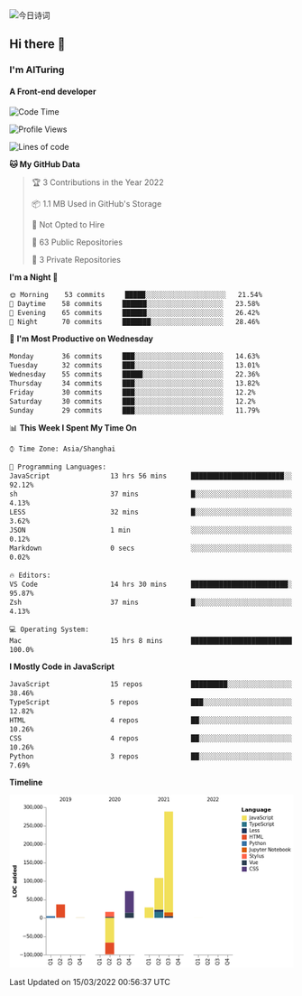 <img alt="今日诗词" src="https://v2.jinrishici.com/one.svg?font-size=30&spacing=2&color=skyblue" style="max-width:100%; display: block; margin: 0 auto;">

## Hi there 👋
### I'm AITuring
#### A Front-end developer

<!-- <img src="./dhx.gif" width="400px"/> -->

<!--START_SECTION:waka-->
![Code Time](http://img.shields.io/badge/Code%20Time-3%2C260%20hrs%202%20mins-blue)

![Profile Views](http://img.shields.io/badge/Profile%20Views-2-blue)

![Lines of code](https://img.shields.io/badge/From%20Hello%20World%20I%27ve%20Written-456%20Thousand%20lines%20of%20code-blue)

**🐱 My GitHub Data** 

> 🏆 3 Contributions in the Year 2022
 > 
> 📦 1.1 MB Used in GitHub's Storage 
 > 
> 🚫 Not Opted to Hire
 > 
> 📜 63 Public Repositories 
 > 
> 🔑 3 Private Repositories  
 > 
**I'm a Night 🦉** 

```text
🌞 Morning    53 commits     █████░░░░░░░░░░░░░░░░░░░░   21.54% 
🌆 Daytime    58 commits     ██████░░░░░░░░░░░░░░░░░░░   23.58% 
🌃 Evening    65 commits     ██████░░░░░░░░░░░░░░░░░░░   26.42% 
🌙 Night      70 commits     ███████░░░░░░░░░░░░░░░░░░   28.46%

```
📅 **I'm Most Productive on Wednesday** 

```text
Monday       36 commits     ███░░░░░░░░░░░░░░░░░░░░░░   14.63% 
Tuesday      32 commits     ███░░░░░░░░░░░░░░░░░░░░░░   13.01% 
Wednesday    55 commits     █████░░░░░░░░░░░░░░░░░░░░   22.36% 
Thursday     34 commits     ███░░░░░░░░░░░░░░░░░░░░░░   13.82% 
Friday       30 commits     ███░░░░░░░░░░░░░░░░░░░░░░   12.2% 
Saturday     30 commits     ███░░░░░░░░░░░░░░░░░░░░░░   12.2% 
Sunday       29 commits     ███░░░░░░░░░░░░░░░░░░░░░░   11.79%

```


📊 **This Week I Spent My Time On** 

```text
⌚︎ Time Zone: Asia/Shanghai

💬 Programming Languages: 
JavaScript               13 hrs 56 mins      ███████████████████████░░   92.12% 
sh                       37 mins             █░░░░░░░░░░░░░░░░░░░░░░░░   4.13% 
LESS                     32 mins             █░░░░░░░░░░░░░░░░░░░░░░░░   3.62% 
JSON                     1 min               ░░░░░░░░░░░░░░░░░░░░░░░░░   0.12% 
Markdown                 0 secs              ░░░░░░░░░░░░░░░░░░░░░░░░░   0.02%

🔥 Editors: 
VS Code                  14 hrs 30 mins      ████████████████████████░   95.87% 
Zsh                      37 mins             █░░░░░░░░░░░░░░░░░░░░░░░░   4.13%

💻 Operating System: 
Mac                      15 hrs 8 mins       █████████████████████████   100.0%

```

**I Mostly Code in JavaScript** 

```text
JavaScript               15 repos            █████████░░░░░░░░░░░░░░░░   38.46% 
TypeScript               5 repos             ███░░░░░░░░░░░░░░░░░░░░░░   12.82% 
HTML                     4 repos             ██░░░░░░░░░░░░░░░░░░░░░░░   10.26% 
CSS                      4 repos             ██░░░░░░░░░░░░░░░░░░░░░░░   10.26% 
Python                   3 repos             ██░░░░░░░░░░░░░░░░░░░░░░░   7.69%

```


**Timeline**

![Chart not found](https://raw.githubusercontent.com/AITuring/AITuring/main/charts/bar_graph.png) 


 Last Updated on 15/03/2022 00:56:37 UTC
<!--END_SECTION:waka-->


